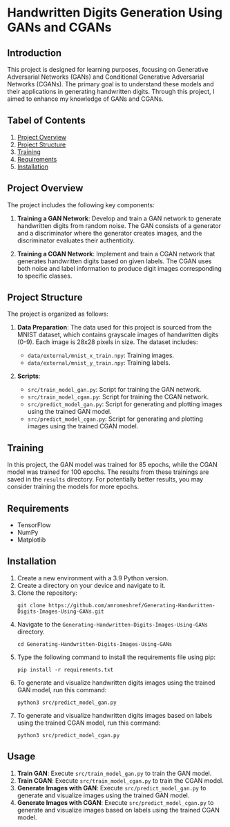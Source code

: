 # Handwritten Digits Generation Using GANs and CGANs

## Introduction

This project is designed for learning purposes, focusing on Generative Adversarial Networks (GANs) and Conditional 
Generative Adversarial Networks (CGANs). The primary goal is to understand these models and their applications in 
generating handwritten digits. Through this project, I aimed to enhance my knowledge of GANs and CGANs.


## Tabel of Contents
1. [Project Overview](#project-overview)
1. [Project Structure](#project-structure)
1. [Training](#training)
1. [Requirements](#requirements)
1. [Installation](#installation)

## Project Overview

The project includes the following key components:

1. **Training a GAN Network**: Develop and train a GAN network to generate handwritten digits from random noise.
The GAN consists of a generator and a discriminator where the generator creates images, and the discriminator evaluates their authenticity.

3. **Training a CGAN Network**: Implement and train a CGAN network that generates handwritten digits based on given labels.
The CGAN uses both noise and label information to produce digit images corresponding to specific classes.

## Project Structure

The project is organized as follows:

1. **Data Preparation**:
The data used for this project is sourced from the MNIST dataset, which contains grayscale images of handwritten digits (0-9).
Each image is 28x28 pixels in size. The dataset includes:
   - `data/external/mnist_x_train.npy`: Training images.
   - `data/external/mnist_y_train.npy`: Training labels.

3. **Scripts**:
   - `src/train_model_gan.py`: Script for training the GAN network.
   - `src/train_model_cgan.py`: Script for training the CGAN network.
   - `src/predict_model_gan.py`: Script for generating and plotting images using the trained GAN model.
   - `src/predict_model_cgan.py`: Script for generating and plotting images using the trained CGAN model.

## Training

In this project, the GAN model was trained for 85 epochs, while the CGAN model was trained for 100 epochs. 
The results from these trainings are saved in the `results` directory. 
For potentially better results, you may consider training the models for more epochs.


## Requirements
- TensorFlow
- NumPy
- Matplotlib


## Installation
1. Create a new environment with a 3.9 Python version.
1. Create a directory on your device and navigate to it.
1. Clone the repository:
   ```
   git clone https://github.com/amromeshref/Generating-Handwritten-Digits-Images-Using-GANs.git
   ```
1. Navigate to the `Generating-Handwritten-Digits-Images-Using-GANs` directory.
   ```
   cd Generating-Handwritten-Digits-Images-Using-GANs
   ```
1. Type the following command to install the requirements file using pip:
    ```
    pip install -r requirements.txt
    ```
1. To generate and visualize handwritten digits images using the trained GAN model, run this command:
   ```
   python3 src/predict_model_gan.py
   ```
1. To generate and visualize handwritten digits images based on labels using the trained CGAN model, run this command:
   ```
   python3 src/predict_model_cgan.py
   ```



## Usage

1. **Train GAN**: Execute `src/train_model_gan.py` to train the GAN model.
2. **Train CGAN**: Execute `src/train_model_cgan.py` to train the CGAN model.
3. **Generate Images with GAN**: Execute `src/predict_model_gan.py` to generate and visualize images using the trained GAN model.
4. **Generate Images with CGAN**: Execute `src/predict_model_cgan.py` to generate and visualize images based on labels using the trained CGAN model.



